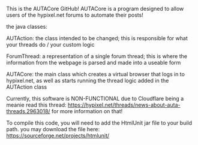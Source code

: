 This is the AUTACore GitHub!
AUTACore is a program designed to allow users of the hypixel.net forums to automate their posts!

the java classes:

AUTAction: the class intended to be changed; this is responsible for what your threads do / your custom logic

ForumThread: a representation of a single forum thread; this is where the information from the webpage is parsed and made into a useable form

AUTACore: the main class which creates a virtual browser that logs in to hypixel.net, as well as starts running the thread logic added in the AUTAction class



Currently, this software is NON-FUNCTIONAL due to Cloudflare being a meanie
read this thread: https://hypixel.net/threads/news-about-auta-threads.2963018/
for more information on that!


To compile this code, you will need to add the HtmlUnit jar file to your build path.
you may download the file here: https://sourceforge.net/projects/htmlunit/






